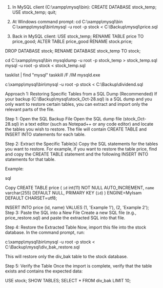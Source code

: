 1. In MySQL client (C:\xampp\mysql\bin):
CREATE DATABASE stock_temp;
USE stock_temp;
quit;

2. At Windows command prompt:
cd C:\xampp\mysql\bin
C:\xampp\mysql\bin\mysql -u root -p stock < C:\Backup\mysql\price.sql

3. Back in MySQL client:
USE stock_temp; RENAME TABLE price TO price_good; 
ALTER TABLE price_good RENAME stock.price;

DROP DATABASE stock;
RENAME DATABASE stock_temp TO stock;

cd C:\xampp\mysql\bin
mysqldump -u root -p stock_temp > stock_temp.sql
mysql -u root -p stock < stock_temp.sql

tasklist | find "mysql"
taskkill /F /IM mysqld.exe

c:\xampp\mysql\bin\mysql -u root -p stock < C:\Backup\dividend.sql

Approach 1: Restoring Specific Tables from a SQL Dump (Recommended)
If your backup (C:\Backup\mysql\stock_Oct-28.sql) is a SQL dump and you only want to restore certain tables, you can extract and import only the relevant parts of the file.

Step 1: Open the SQL Backup File
Open the SQL dump file (stock_Oct-28.sql) in a text editor (such as Notepad++ or any code editor) and locate the tables you wish to restore. The file will contain CREATE TABLE and INSERT INTO statements for each table.

Step 2: Extract the Specific Table(s)
Copy the SQL statements for the tables you want to restore. For example, if you want to restore the table price, find and copy the CREATE TABLE statement and the following INSERT INTO statements for that table.

Example:

sql

Copy
CREATE TABLE price (
  `id` int(11) NOT NULL AUTO_INCREMENT,
  `name` varchar(255) DEFAULT NULL,
  PRIMARY KEY (`id`)
) ENGINE=MyIsam DEFAULT CHARSET=utf8;

INSERT INTO price (id, name) VALUES
(1, 'Example 1'),
(2, 'Example 2');
Step 3: Paste the SQL into a New File
Create a new SQL file (e.g., price_restore.sql) and paste the extracted SQL into that file.

Step 4: Restore the Extracted Table
Now, import this file into the stock database. In the command prompt, run:


c:\xampp\mysql\bin\mysql -u root -p stock < C:\Backup\mysql\div_bak_restore.sql

This will restore only the div_bak table to the stock database.

Step 5: Verify the Table
Once the import is complete, verify that the table exists and contains the expected data:

USE stock;
SHOW TABLES;
SELECT * FROM div_bak LIMIT 10;



